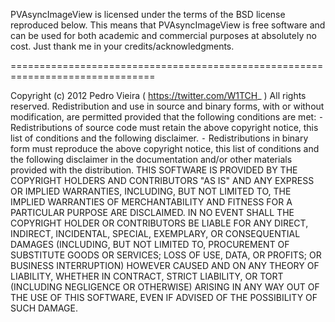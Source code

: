 PVAsyncImageView is licensed under the terms of the BSD license reproduced 
below. This means that PVAsyncImageView is free software and can be used for 
both academic and commercial purposes at absolutely no cost.
Just thank me in your credits/acknowledgments. 

===============================================================================

Copyright (c) 2012 Pedro Vieira ( https://twitter.com/W1TCH_ )
All rights reserved.
	Redistribution and use in source and binary forms, with or without modification, are permitted provided that the following conditions are met:
	⁃	Redistributions of source code must retain the above copyright notice, this list of conditions and the following disclaimer.
	⁃	Redistributions in binary form must reproduce the above copyright notice, this list of conditions and the following disclaimer in the documentation and/or other materials provided with the distribution.
	THIS SOFTWARE IS PROVIDED BY THE COPYRIGHT HOLDERS AND CONTRIBUTORS "AS IS" AND ANY EXPRESS OR IMPLIED WARRANTIES, INCLUDING, BUT NOT LIMITED TO, THE IMPLIED WARRANTIES OF MERCHANTABILITY AND FITNESS FOR A PARTICULAR PURPOSE ARE DISCLAIMED. IN NO EVENT SHALL THE COPYRIGHT HOLDER OR CONTRIBUTORS BE LIABLE FOR ANY DIRECT, INDIRECT, INCIDENTAL, SPECIAL, EXEMPLARY, OR CONSEQUENTIAL DAMAGES (INCLUDING, BUT NOT LIMITED TO, PROCUREMENT OF SUBSTITUTE GOODS OR SERVICES; LOSS OF USE, DATA, OR PROFITS; OR BUSINESS INTERRUPTION) HOWEVER CAUSED AND ON ANY THEORY OF LIABILITY, WHETHER IN CONTRACT, STRICT LIABILITY, OR TORT (INCLUDING NEGLIGENCE OR OTHERWISE) ARISING IN ANY WAY OUT OF THE USE OF THIS SOFTWARE, EVEN IF ADVISED OF THE POSSIBILITY OF SUCH DAMAGE.